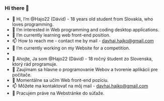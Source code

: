 ### Hi there 👋

- 👋 Hi, I’m @Hajo22 (Dávid) - 18 years old student from Slovakia, who loves programming.
- 👀 I’m interested in Web programming and coding desktop applications.
- 🌱 I’m currently learning web front-end position.
- 📫 How to reach me - contact me by mail - davhaj.hajko@gmail.com
- 🔭 I’m currently working on my Website for a competition.
- 
- 👋 Ahojte, Ja som @Hajo22 (Dávid) - 18 ročný študent zo Slovenska, ktorý rád programuje.
- 👀 Zaujímam sa hlavne o programovanie Webov a tvorenie aplikácii pre počítače.
- 🌱 Momentálne sa učím Web front-end pozíciu.
- 📫 Môžete ma kontaktovať na môj mail - davhaj.hajko@gmail.com
- 🔭 Pracujem práve na Webstránke do súťaže. 
